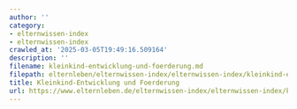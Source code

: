 ```yaml
---
author: ''
category:
- elternwissen-index
- elternwissen-index
crawled_at: '2025-03-05T19:49:16.509164'
description: ''
filename: kleinkind-entwicklung-und-foerderung.md
filepath: elternleben/elternwissen-index/elternwissen-index/kleinkind-entwicklung-und-foerderung.md
title: Kleinkind-Entwicklung und Foerderung
url: https://www.elternleben.de/elternwissen-index/elternwissen-index/kleinkind-entwicklung-und-foerderung/
---
```




